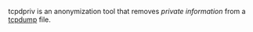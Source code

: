 tcpdpriv is an anonymization tool that removes *private information*
from a [tcpdump](tcpdump "wikilink") file.